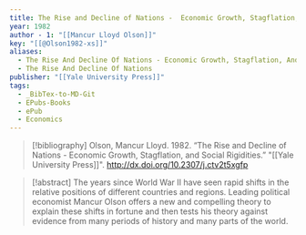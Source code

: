 ```yaml
---
title: The Rise and Decline of Nations -  Economic Growth, Stagflation, and Social Rigidities
year: 1982
author - 1: "[[Mancur Lloyd Olson]]"
key: "[[@Olson1982-xs]]"
aliases:
  - The Rise And Decline Of Nations - Economic Growth, Stagflation, And Social Rigidities
  - The Rise And Decline Of Nations
publisher: "[[Yale University Press]]"
tags:
  - _BibTex-to-MD-Git
  - EPubs-Books
  - ePub
  - Economics
---
```


> [!bibliography]
> Olson, Mancur Lloyd. 1982. “The Rise and Decline of Nations -  Economic Growth, Stagflation, and Social Rigidities.” "[[Yale University Press]]". http://dx.doi.org/10.2307/j.ctv2t5xgfp

> [!abstract]
> The years since World War II have seen rapid shifts in the relative positions of different countries and regions. Leading political economist Mancur Olson offers a new and compelling theory to explain these shifts in fortune and then tests his theory against evidence from many periods of history and many parts of the world.